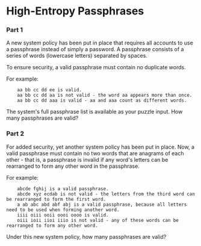 # High-Entropy Passphrases

### Part 1

A new system policy has been put in place that requires all accounts to use a passphrase instead of simply a password. A passphrase consists of a series of words (lowercase letters) separated by spaces.

To ensure security, a valid passphrase must contain no duplicate words.

For example:

```
    aa bb cc dd ee is valid.
    aa bb cc dd aa is not valid - the word aa appears more than once.
    aa bb cc dd aaa is valid - aa and aaa count as different words.
```

The system's full passphrase list is available as your puzzle input. How many passphrases are valid?

### Part 2

For added security, yet another system policy has been put in place. Now, a valid passphrase must contain no two words that are anagrams of each other - that is, a passphrase is invalid if any word's letters can be rearranged to form any other word in the passphrase.

For example:

```
    abcde fghij is a valid passphrase.
    abcde xyz ecdab is not valid - the letters from the third word can be rearranged to form the first word.
    a ab abc abd abf abj is a valid passphrase, because all letters need to be used when forming another word.
    iiii oiii ooii oooi oooo is valid.
    oiii ioii iioi iiio is not valid - any of these words can be rearranged to form any other word.
```

Under this new system policy, how many passphrases are valid?
